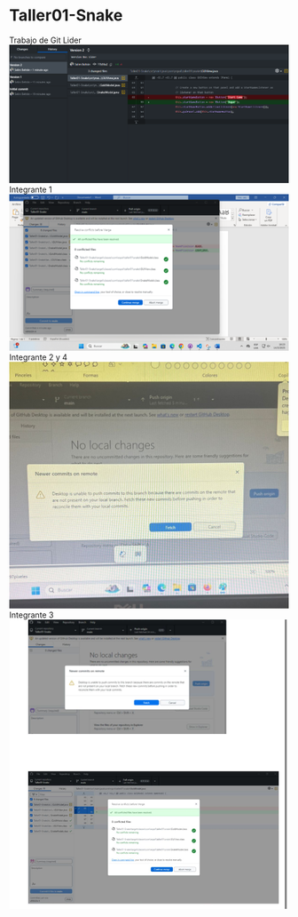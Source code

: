 # Taller01-Snake
Trabajo de Git
Lider
<img src="pngs/captura1.png">
Integrante 1
<img src="pngs/captura2.png">
Integrante 2 y 4
<img src="pngs/captura3.jpeg">
Integrante 3
<img src="pngs/captura4.jpeg">

